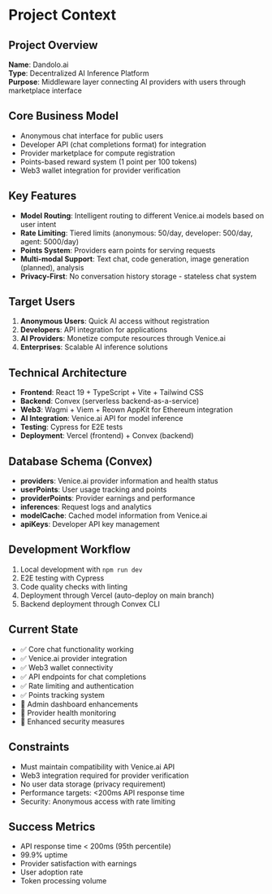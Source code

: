 # Project Context

## Project Overview
**Name**: Dandolo.ai  
**Type**: Decentralized AI Inference Platform  
**Purpose**: Middleware layer connecting AI providers with users through marketplace interface

## Core Business Model
- Anonymous chat interface for public users
- Developer API (chat completions format) for integration
- Provider marketplace for compute registration
- Points-based reward system (1 point per 100 tokens)
- Web3 wallet integration for provider verification

## Key Features
- **Model Routing**: Intelligent routing to different Venice.ai models based on user intent
- **Rate Limiting**: Tiered limits (anonymous: 50/day, developer: 500/day, agent: 5000/day)
- **Points System**: Providers earn points for serving requests
- **Multi-modal Support**: Text chat, code generation, image generation (planned), analysis
- **Privacy-First**: No conversation history storage - stateless chat system

## Target Users
1. **Anonymous Users**: Quick AI access without registration
2. **Developers**: API integration for applications
3. **AI Providers**: Monetize compute resources through Venice.ai
4. **Enterprises**: Scalable AI inference solutions

## Technical Architecture
- **Frontend**: React 19 + TypeScript + Vite + Tailwind CSS
- **Backend**: Convex (serverless backend-as-a-service)
- **Web3**: Wagmi + Viem + Reown AppKit for Ethereum integration
- **AI Integration**: Venice.ai API for model inference
- **Testing**: Cypress for E2E tests
- **Deployment**: Vercel (frontend) + Convex (backend)

## Database Schema (Convex)
- **providers**: Venice.ai provider information and health status
- **userPoints**: User usage tracking and points
- **providerPoints**: Provider earnings and performance
- **inferences**: Request logs and analytics
- **modelCache**: Cached model information from Venice.ai
- **apiKeys**: Developer API key management

## Development Workflow
1. Local development with `npm run dev`
2. E2E testing with Cypress
3. Code quality checks with linting
4. Deployment through Vercel (auto-deploy on main branch)
5. Backend deployment through Convex CLI

## Current State
- ✅ Core chat functionality working
- ✅ Venice.ai provider integration
- ✅ Web3 wallet connectivity
- ✅ API endpoints for chat completions
- ✅ Rate limiting and authentication
- ✅ Points tracking system
- 🚧 Admin dashboard enhancements
- 🚧 Provider health monitoring
- 🚧 Enhanced security measures

## Constraints
- Must maintain compatibility with Venice.ai API
- Web3 integration required for provider verification
- No user data storage (privacy requirement)
- Performance targets: <200ms API response time
- Security: Anonymous access with rate limiting

## Success Metrics
- API response time < 200ms (95th percentile)
- 99.9% uptime
- Provider satisfaction with earnings
- User adoption rate
- Token processing volume